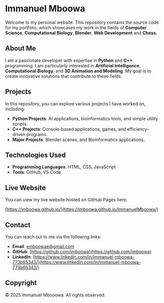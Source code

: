 # Immanuel Mboowa

Welcome to my personal website. This repository contains the source code for my portfolio, which showcases my work in the fields of **Computer Science**, **Computational Biology**, **Blender**, **Web Development** and **Chess**.

## About Me

I am a passionate developer with expertise in **Python** and **C++** programming. I am particularly interested in **Artificial Intelligence**, **Computational Biology**, and **3D Animation and Modeling**. My goal is to create innovative solutions that contribute to these fields.

## Projects

In this repository, you can explore various projects I have worked on, including:

- **Python Projects**: AI applications, bioinformatics tools, and simple utility scripts.
- **C++ Projects**: Console-based applications, games, and efficiency-driven programs.
- **Major Projects**: Blender scenes, and Bioinformatics applications.

## Technologies Used

- **Programming Languages**: HTML, CSS, JavaScript
- **Tools**: GitHub, VS Code

## Live Website

You can view my live website hosted on GitHub Pages here:

[https://imboowa.github.io/](https://imboowa.github.io/ImmanuelMboowa/)

## Contact

You can reach out to me via the following links:

- **Email**: [emboowae@gmail.com](mailto:emboowae@gmail.com)
- **GitHub**: [https://github.com/imboowa](https://github.com/imboowa)
- **LinkedIn**: [https://www.linkedin.com/in/immanuel-mboowa-773b65343/](https://www.linkedin.com/in/immanuel-mboowa-773b65343/)

## Copyright
© 2025 Immanuel Mbooowa. All rights observed.
